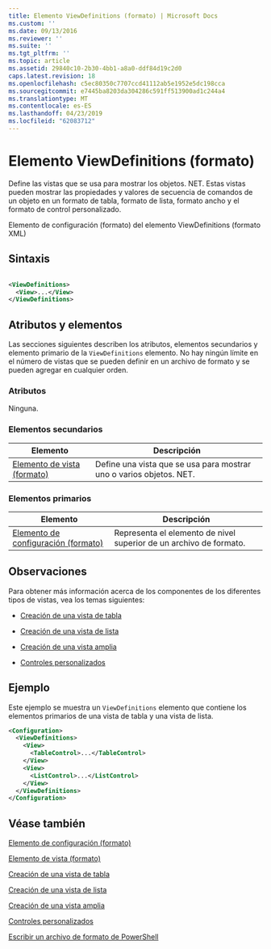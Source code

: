 ```yaml
---
title: Elemento ViewDefinitions (formato) | Microsoft Docs
ms.custom: ''
ms.date: 09/13/2016
ms.reviewer: ''
ms.suite: ''
ms.tgt_pltfrm: ''
ms.topic: article
ms.assetid: 29840c10-2b30-4bb1-a8a0-ddf84d19c2d0
caps.latest.revision: 18
ms.openlocfilehash: c5ec80350c7707ccd41112ab5e1952e5dc198cca
ms.sourcegitcommit: e7445ba8203da304286c591ff513900ad1c244a4
ms.translationtype: MT
ms.contentlocale: es-ES
ms.lasthandoff: 04/23/2019
ms.locfileid: "62083712"
---
```

# <a name="viewdefinitions-element-format"></a>Elemento ViewDefinitions (formato)

Define las vistas que se usa para mostrar los objetos. NET. Estas vistas pueden mostrar las propiedades y valores de secuencia de comandos de un objeto en un formato de tabla, formato de lista, formato ancho y el formato de control personalizado.

Elemento de configuración (formato) del elemento ViewDefinitions (formato XML)

## <a name="syntax"></a>Sintaxis

```xml

<ViewDefinitions>
  <View>...</View>
</ViewDefinitions>
```

## <a name="attributes-and-elements"></a>Atributos y elementos

Las secciones siguientes describen los atributos, elementos secundarios y elemento primario de la `ViewDefinitions` elemento. No hay ningún límite en el número de vistas que se pueden definir en un archivo de formato y se pueden agregar en cualquier orden.

### <a name="attributes"></a>Atributos

Ninguna.

### <a name="child-elements"></a>Elementos secundarios

|Elemento|Descripción|
|-------------|-----------------|
|[Elemento de vista (formato)](./view-element-format.md)|Define una vista que se usa para mostrar uno o varios objetos. NET.|

### <a name="parent-elements"></a>Elementos primarios

|Elemento|Descripción|
|-------------|-----------------|
|[Elemento de configuración (formato)](./configuration-element-format.md)|Representa el elemento de nivel superior de un archivo de formato.|

## <a name="remarks"></a>Observaciones

Para obtener más información acerca de los componentes de los diferentes tipos de vistas, vea los temas siguientes:

- [Creación de una vista de tabla](./creating-a-table-view.md)

- [Creación de una vista de lista](./creating-a-list-view.md)

- [Creación de una vista amplia](./creating-a-wide-view.md)

- [Controles personalizados](./creating-custom-controls.md)

## <a name="example"></a>Ejemplo

Este ejemplo se muestra un `ViewDefinitions` elemento que contiene los elementos primarios de una vista de tabla y una vista de lista.

```xml
<Configuration>
  <ViewDefinitions>
    <View>
      <TableControl>...</TableControl>
    </View>
    <View>
      <ListControl>...</ListControl>
    </View>
  </ViewDefinitions>
</Configuration>
```

## <a name="see-also"></a>Véase también

[Elemento de configuración (formato)](./configuration-element-format.md)

[Elemento de vista (formato)](./view-element-format.md)

[Creación de una vista de tabla](./creating-a-table-view.md)

[Creación de una vista de lista](./creating-a-list-view.md)

[Creación de una vista amplia](./creating-a-wide-view.md)

[Controles personalizados](./creating-custom-controls.md)

[Escribir un archivo de formato de PowerShell](./writing-a-powershell-formatting-file.md)
